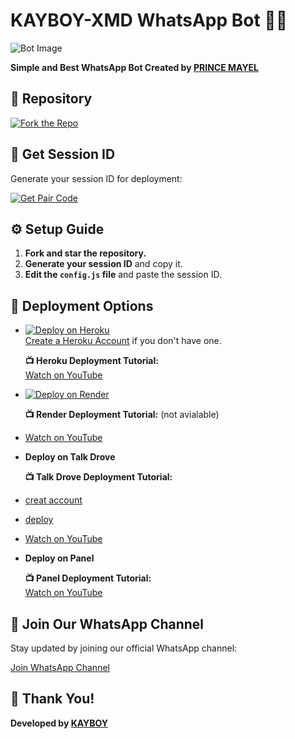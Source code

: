 
# KAYBOY-XMD WhatsApp Bot 🌝💚

![Bot Image](https://files.catbox.moe/kt9yjh.jpg)

**Simple and Best WhatsApp Bot Created by [PRINCE MAYEL](https://github.com/mayelprince)**

## 🔗 Repository

[![Fork the Repo](https://img.shields.io/badge/Fork%20Repo-blue?style=for-the-badge)](https://github.com/mayelprince/PRINCE-MDXI/fork)

## 🔑 Get Session ID

Generate your session ID for deployment:

[![Get Pair Code](https://img.shields.io/badge/%F0%9F%9A%80%20GET%20PAIR%20CODE%20WEB-ffcc00?style=for-the-badge)](https://princeweb.onrender.com)

## ⚙️ Setup Guide

1. **Fork and star the repository.**
2. **Generate your session ID** and copy it.
3. **Edit the `config.js` file** and paste the session ID.

## 🚀 Deployment Options

- [![Deploy on Heroku](https://www.herokucdn.com/deploy/button.svg)](https://deployment-h4bs.onrender.com)  
  [Create a Heroku Account](https://signup.heroku.com/) if you don't have one.
  
  **📺 Heroku Deployment Tutorial:**  
  [Watch on YouTube](https://www.youtube.com/@princetech11)

- [![Deploy on Render](https://render.com/images/deploy-to-render-button.svg)](https://render.com/deploy?repo=https://github.com/mayelprince/PRINCE-MDXI.git)
  
  **📺 Render Deployment Tutorial:**  (not avialable)
  
-  [Watch on YouTube](https://www.youtube.com/@princetech11)

- **Deploy on Talk Drove**  
  
  **📺 Talk Drove Deployment Tutorial:**
-  [creat account](https://host.talkdrove.com/auth/signup?ref=74F6235511)


-  [deploy](https://host.talkdrove.com/share-bot/36)

  
-  [Watch on YouTube](https://www.youtube.com/@princetech11)

- **Deploy on Panel**
  
  **📺 Panel Deployment Tutorial:**  
  [Watch on YouTube](https://www.youtube.com/@princetech11)

## 📢 Join Our WhatsApp Channel

Stay updated by joining our official WhatsApp channel:

[Join WhatsApp Channel](https://whatsapp.com/channel/0029Vakd0RY35fLr1MUiwO3O)

## 🙏 Thank You!

**Developed by [KAYBOY](https://github.com/mayelprince)**
